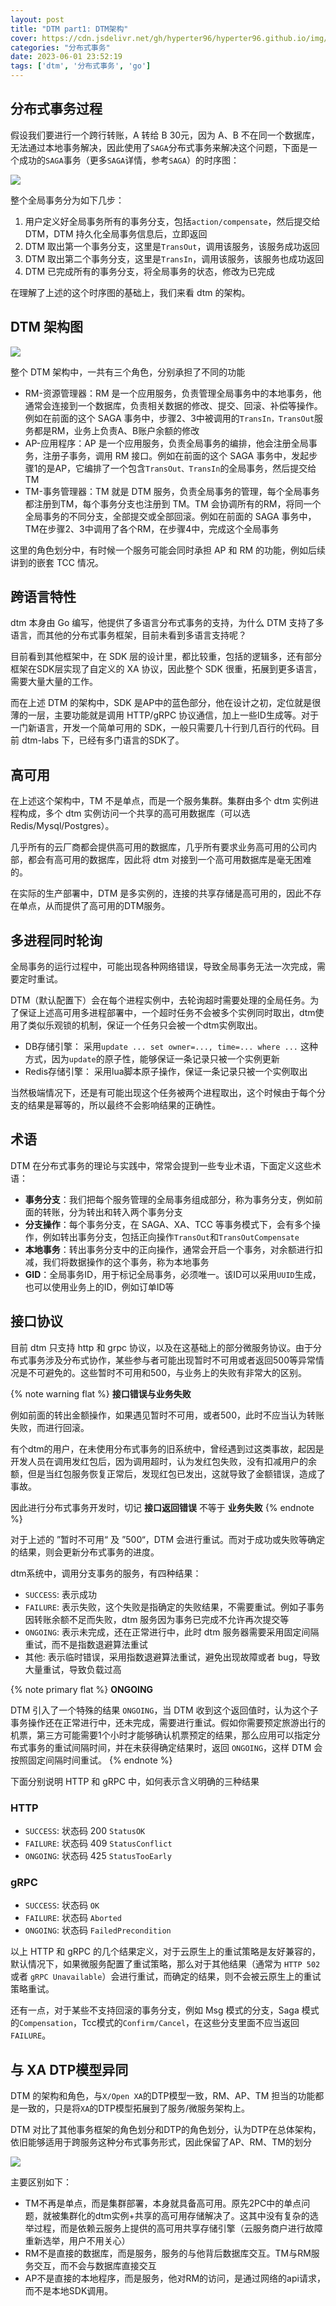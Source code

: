 ```yaml
---
layout: post
title: "DTM part1: DTM架构"
cover: https://cdn.jsdelivr.net/gh/hyperter96/hyperter96.github.io/img/seata-part4.jpeg
categories: "分布式事务"
date: 2023-06-01 23:52:19
tags: ['dtm', '分布式事务', 'go']
---
```


## 分布式事务过程

假设我们要进行一个跨行转账，A 转给 B 30元，因为 A、B 不在同一个数据库，无法通过本地事务解决，因此使用了`SAGA`分布式事务来解决这个问题，下面是一个成功的`SAGA`事务（更多`SAGA`详情，参考`SAGA`）的时序图：

![](https://cdn.jsdelivr.net/gh/hyperter96/hyperter96.github.io/img/dtm-part1-figure1.jpg)

整个全局事务分为如下几步：

1. 用户定义好全局事务所有的事务分支，包括`action/compensate`，然后提交给 DTM，DTM 持久化全局事务信息后，立即返回
2. DTM 取出第一个事务分支，这里是`TransOut`，调用该服务，该服务成功返回
3. DTM 取出第二个事务分支，这里是`TransIn`，调用该服务，该服务也成功返回
4. DTM 已完成所有的事务分支，将全局事务的状态，修改为已完成

在理解了上述的这个时序图的基础上，我们来看 dtm 的架构。

## DTM 架构图

![](https://cdn.jsdelivr.net/gh/hyperter96/hyperter96.github.io/img/dtm-part1-figure2.jpg)

整个 DTM 架构中，一共有三个角色，分别承担了不同的功能

- RM-资源管理器：RM 是一个应用服务，负责管理全局事务中的本地事务，他通常会连接到一个数据库，负责相关数据的修改、提交、回滚、补偿等操作。例如在前面的这个 SAGA 事务中，步骤2、3中被调用的`TransIn，TransOut`服务都是RM，业务上负责A、B账户余额的修改
- AP-应用程序：AP 是一个应用服务，负责全局事务的编排，他会注册全局事务，注册子事务，调用 RM 接口。例如在前面的这个 SAGA 事务中，发起步骤1的是AP，它编排了一个包含`TransOut、TransIn`的全局事务，然后提交给TM
- TM-事务管理器：TM 就是 DTM 服务，负责全局事务的管理，每个全局事务都注册到TM，每个事务分支也注册到 TM。TM 会协调所有的RM，将同一个全局事务的不同分支，全部提交或全部回滚。例如在前面的 SAGA 事务中，TM在步骤2、3中调用了各个RM，在步骤4中，完成这个全局事务

这里的角色划分中，有时候一个服务可能会同时承担 AP 和 RM 的功能，例如后续讲到的嵌套 TCC 情况。

## 跨语言特性

dtm 本身由 Go 编写，他提供了多语言分布式事务的支持，为什么 DTM 支持了多语言，而其他的分布式事务框架，目前未看到多语言支持呢？

目前看到其他框架中，在 SDK 层的设计里，都比较重，包括的逻辑多，还有部分框架在SDK层实现了自定义的 XA 协议，因此整个 SDK 很重，拓展到更多语言，需要大量大量的工作。

而在上述 DTM 的架构中，SDK 是AP中的蓝色部分，他在设计之初，定位就是很薄的一层，主要功能就是调用 HTTP/gRPC 协议通信，加上一些ID生成等。对于一门新语言，开发一个简单可用的 SDK，一般只需要几十行到几百行的代码。目前 dtm-labs 下，已经有多门语言的SDK了。

## 高可用

在上述这个架构中，TM 不是单点，而是一个服务集群。集群由多个 dtm 实例进程构成，多个 dtm 实例访问一个共享的高可用数据库（可以选 Redis/Mysql/Postgres）。

几乎所有的云厂商都会提供高可用的数据库，几乎所有要求业务高可用的公司内部，都会有高可用的数据库，因此将 dtm 对接到一个高可用数据库是毫无困难的。

在实际的生产部署中，DTM 是多实例的，连接的共享存储是高可用的，因此不存在单点，从而提供了高可用的DTM服务。

## 多进程同时轮询

全局事务的运行过程中，可能出现各种网络错误，导致全局事务无法一次完成，需要定时重试。

DTM（默认配置下）会在每个进程实例中，去轮询超时需要处理的全局任务。为了保证上述高可用多进程部署中，一个超时任务不会被多个实例同时取出，dtm使用了类似乐观锁的机制，保证一个任务只会被一个dtm实例取出。

- DB存储引擎： 采用`update ... set owner=..., time=... where ...` 这种方式，因为`update`的原子性，能够保证一条记录只被一个实例更新
- Redis存储引擎： 采用lua脚本原子操作，保证一条记录只被一个实例取出

当然极端情况下，还是有可能出现这个任务被两个进程取出，这个时候由于每个分支的结果是幂等的，所以最终不会影响结果的正确性。

## 术语

DTM 在分布式事务的理论与实践中，常常会提到一些专业术语，下面定义这些术语：

- **事务分支**：我们把每个服务管理的全局事务组成部分，称为事务分支，例如前面的转账，分为转出和转入两个事务分支
- **分支操作**：每个事务分支，在 SAGA、XA、TCC 等事务模式下，会有多个操作，例如转出事务分支，包括正向操作`TransOut`和`TransOutCompensate`
- **本地事务**：转出事务分支中的正向操作，通常会开启一个事务，对余额进行扣减，我们将数据操作的这个事务，称为本地事务
- **GID**：全局事务ID，用于标记全局事务，必须唯一。该ID可以采用`UUID`生成，也可以使用业务上的ID，例如订单ID等

## 接口协议

目前 dtm 只支持 http 和 grpc 协议，以及在这基础上的部分微服务协议。由于分布式事务涉及分布式协作，某些参与者可能出现暂时不可用或者返回500等异常情况是不可避免的。这些暂时不可用和500，与业务上的失败有非常大的区别。

{% note warning flat %}
**接口错误与业务失败**

例如前面的转出金额操作，如果遇见暂时不可用，或者500，此时不应当认为转账失败，而进行回滚。

有个dtm的用户，在未使用分布式事务的旧系统中，曾经遇到过这类事故，起因是开发人员在调用发红包后，因为调用超时，认为发红包失败，没有扣减用户的余额，但是当红包服务恢复正常后，发现红包已发出，这就导致了金额错误，造成了事故。

因此进行分布式事务开发时，切记 **接口返回错误** 不等于 **业务失败**
{% endnote %}

对于上述的 ”暂时不可用“ 及 ”500“，DTM 会进行重试。而对于成功或失败等确定的结果，则会更新分布式事务的进度。

dtm系统中，调用分支事务的服务，有四种结果：

- `SUCCESS`: 表示成功
- `FAILURE`: 表示失败，这个失败是指确定的失败结果，不需要重试。例如子事务因转账余额不足而失败，dtm 服务因为事务已完成不允许再次提交等
- `ONGOING`: 表示未完成，还在正常进行中，此时 dtm 服务器需要采用固定间隔重试，而不是指数退避算法重试
- 其他: 表示临时错误，采用指数退避算法重试，避免出现故障或者 bug，导致大量重试，导致负载过高

{% note primary flat %}
**ONGOING**

DTM 引入了一个特殊的结果 `ONGOING`，当 DTM 收到这个返回值时，认为这个子事务操作还在正常进行中，还未完成，需要进行重试。假如你需要预定旅游出行的机票，第三方可能需要1个小时才能够确认机票预定的结果，那么应用可以指定分布式事务的重试间隔时间，并在未获得确定结果时，返回 `ONGOING`，这样 DTM 会按照固定间隔时间重试。
{% endnote %}

下面分别说明 HTTP 和 gRPC 中，如何表示含义明确的三种结果

### HTTP
- `SUCCESS`: 状态码 200 `StatusOK`
- `FAILURE`: 状态码 409 `StatusConflict`
- `ONGOING`: 状态码 425 `StatusTooEarly`

### gRPC
- `SUCCESS`: 状态码 `OK`
- `FAILURE`: 状态码 `Aborted`
- `ONGOING`: 状态码 `FailedPrecondition`

以上 HTTP 和 gRPC 的几个结果定义，对于云原生上的重试策略是友好兼容的，默认情况下，如果微服务配置了重试策略，那么对于其他结果（通常为 `HTTP 502` 或者 `gRPC Unavailable`）会进行重试，而确定的结果，则不会被云原生上的重试策略重试。

还有一点，对于某些不支持回滚的事务分支，例如 Msg 模式的分支，Saga 模式的`Compensation`，Tcc模式的`Confirm/Cancel`，在这些分支里面不应当返回`FAILURE`。

## 与 XA DTP模型异同

DTM 的架构和角色，与`X/Open XA`的DTP模型一致，RM、AP、TM 担当的功能都是一致的，只是将`XA`的DTP模型拓展到了服务/微服务架构上。

DTM 对比了其他事务框架的角色划分和DTP的角色划分，认为DTP在总体架构，依旧能够适用于跨服务这种分布式事务形式，因此保留了AP、RM、TM的划分

![](https://cdn.jsdelivr.net/gh/hyperter96/hyperter96.github.io/img/dtm-part1-figure3.png)

主要区别如下：

- TM不再是单点，而是集群部署，本身就具备高可用。原先2PC中的单点问题，就被集群化的dtm实例+共享的高可用存储解决了。这其中没有复杂的选举过程，而是依赖云服务上提供的高可用共享存储引擎（云服务商户进行故障重新选举，用户不用关心）
- RM不是直接的数据库，而是服务，服务的与他背后数据库交互。TM与RM服务交互，而不会与数据库直接交互
- AP不是直接的本地程序，而是服务，他对RM的访问，是通过网络的api请求，而不是本地SDK调用。